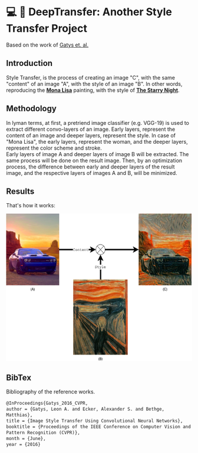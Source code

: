 # :computer: :art: DeepTransfer: Another Style Transfer Project
Based on the work of [Gatys et. al.](https://openaccess.thecvf.com/content_cvpr_2016/papers/Gatys_Image_Style_Transfer_CVPR_2016_paper.pdf)

## Introduction
Style Transfer, is the process of creating an image "C", with the same "content" of an image "A", with the style of an image "B". In other words, reproducing the [**Mona Lisa**](https://en.wikipedia.org/wiki/Mona_Lisa) painting, with the style of [**The Starry Night**](https://en.wikipedia.org/wiki/The_Starry_Night).  
## Methodology
In lyman terms, at first, a pretriend image classifier (e.g. VGG-19) is used to extract different convo-layers of an image. Early layers, represent the content of an image and deeper layers, represent the style. In case of "Mona Lisa", the early layers, represent the woman, and the deeper layers, represent the color scheme and stroke.  
Early layers of image A and deeper layers of image B will be extracted. The same process will be done on the result image. Then, by an optimization process, the difference between early and deeper layers of the result image, and the respective layers of images A and B, will be minimized.  
## Results
That's how it works:  
<p align="center">
  <img src="https://github.com/314arhaam/DeepTransfer/blob/master/results/style-transfer-diagram.png" height=400/>
</p>
  
## BibTex
Bibliography of the reference works.  
```
@InProceedings{Gatys_2016_CVPR,
author = {Gatys, Leon A. and Ecker, Alexander S. and Bethge, Matthias},
title = {Image Style Transfer Using Convolutional Neural Networks},
booktitle = {Proceedings of the IEEE Conference on Computer Vision and Pattern Recognition (CVPR)},
month = {June},
year = {2016}
```

